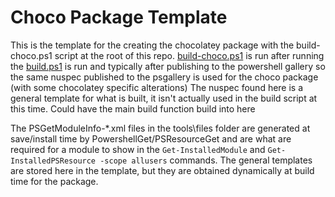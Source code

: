 # Choco Package Template

This is the template for the creating the chocolatey package with the build-choco.ps1 script at the root of this repo. 
[build-choco.ps1](https://github.com/darksidemilk/FogApi/blob/master/build-choco.ps1) is run after running the  [build.ps1](https://github.com/darksidemilk/FogApi/blob/master/build.ps1) is run and typically after publishing to the powershell gallery so the same nuspec published to the psgallery is used for the choco package (with some chocolatey specific alterations)
The nuspec found here is a general template for what is built, it isn't actually used in the build script at this time.
Could have the main build function build into here 

The PSGetModuleInfo-*.xml files in the tools\files folder are generated at save/install time by PowershellGet/PSResourceGet and are what are required for a module to show in the `Get-InstalledModule` and `Get-InstalledPSResource -scope allusers` commands.
The general templates are stored here in the template, but they are obtained dynamically at build time for the package.